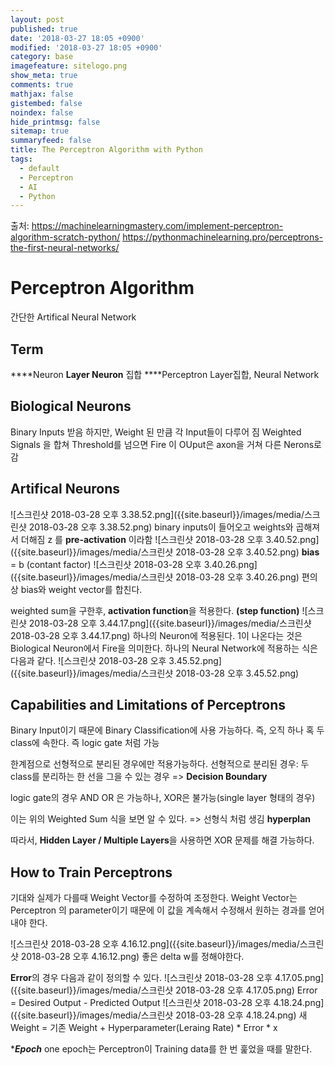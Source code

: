 ```yaml
---
layout: post
published: true
date: '2018-03-27 18:05 +0900'
modified: '2018-03-27 18:05 +0900'
category: base
imagefeature: sitelogo.png
show_meta: true
comments: true
mathjax: false
gistembed: false
noindex: false
hide_printmsg: false
sitemap: true
summaryfeed: false
title: The Perceptron Algorithm with Python
tags:
  - default
  - Perceptron
  - AI
  - Python
---
```

출처:
https://machinelearningmastery.com/implement-perceptron-algorithm-scratch-python/
https://pythonmachinelearning.pro/perceptrons-the-first-neural-networks/


# Perceptron Algorithm
간단한 Artifical Neural Network

## Term
****Neuron
**Layer Neuron** 집합
****Perceptron Layer집합, Neural Network

## Biological Neurons
Binary Inputs 받음
하지만, Weight 된 만큼 각 Input들이 다루어 짐
Weighted Signals 을 합쳐 Threshold를 넘으면 Fire
이 OUput은 axon을 거쳐 다른 Nerons로 감

## Artifical Neurons
![스크린샷 2018-03-28 오후 3.38.52.png]({{site.baseurl}}/images/media/스크린샷 2018-03-28 오후 3.38.52.png)
binary inputs이 들어오고 weights와 곱해져서 더해짐
z 를 ****pre-activation**** 이라함
![스크린샷 2018-03-28 오후 3.40.52.png]({{site.baseurl}}/images/media/스크린샷 2018-03-28 오후 3.40.52.png)
****bias**** = b (contant factor)
![스크린샷 2018-03-28 오후 3.40.26.png]({{site.baseurl}}/images/media/스크린샷 2018-03-28 오후 3.40.26.png)
편의상 bias와 weight vector를 합친다.

weighted sum을 구한후, ****activation function****을 적용한다. ****(step function)****
![스크린샷 2018-03-28 오후 3.44.17.png]({{site.baseurl}}/images/media/스크린샷 2018-03-28 오후 3.44.17.png)
하나의 Neuron에 적용된다. 
1이 나온다는 것은 Biological Neuron에서 Fire을 의미한다.
하나의 Neural Network에 적용하는 식은 다음과 같다.
![스크린샷 2018-03-28 오후 3.45.52.png]({{site.baseurl}}/images/media/스크린샷 2018-03-28 오후 3.45.52.png)

## Capabilities and Limitations of Perceptrons
Binary Input이기 때문에 Binary Classification에 사용 가능하다.
즉, 오직 하나 혹 두 class에 속한다. 즉 logic gate 처럼 가능

한계점으로 선형적으로 분리된 경우에만 적용가능하다.
선형적으로 분리된 경우: 두 class를 분리하는 한 선을 그을 수 있는 경우 => ****Decision Boundary****

logic gate의 경우 AND OR 은 가능하나, XOR은 불가능(single layer 형태의 경우)

이는 위의 Weighted Sum 식을 보면 알 수 있다. => 선형식 처럼 생김 ****hyperplan****

따라서, ****Hidden Layer / Multiple Layers****을 사용하면 XOR 문제를 해결 가능하다.


## How to Train Perceptrons
기대와 실제가 다를때 Weight Vector를 수정하여 조정한다.
Weight Vector는 Perceptron 의 parameter이기 때문에 이 값을 계속해서 수정해서
원하는 경과를 얻어내야 한다.

![스크린샷 2018-03-28 오후 4.16.12.png]({{site.baseurl}}/images/media/스크린샷 2018-03-28 오후 4.16.12.png)
좋은 delta w를 정해야한다. 

****Error****의 경우 다음과 같이 정의할 수 있다.
![스크린샷 2018-03-28 오후 4.17.05.png]({{site.baseurl}}/images/media/스크린샷 2018-03-28 오후 4.17.05.png)
Error = Desired Output - Predicted Output
![스크린샷 2018-03-28 오후 4.18.24.png]({{site.baseurl}}/images/media/스크린샷 2018-03-28 오후 4.18.24.png)
새 Weight = 기존 Weight + Hyperparameter(Leraing Rate) * Error * x

****Epoch*** one epoch는 Perceptron이 Training data를 한 번 훑었을 때를 말한다.
